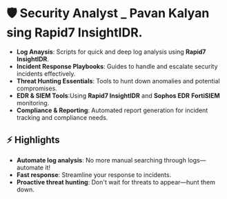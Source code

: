 

# 🛡️ Security Analyst _ Pavan Kalyan sing **Rapid7 InsightIDR**.

- **Log Anaysis**: Scripts for quick and deep log analysis using **Rapid7 InsightIDR**.
- **Incident Response Playbooks**: Guides to handle and escalate security incidents effectively.
- **Threat Hunting Essentials**: Tools to hunt down anomalies and potential compromises.
- **EDR & SIEM Tools**:Using **Rapid7 InsightIDR** and **Sophos EDR**  **FortiSIEM** monitoring.
- **Compliance & Reporting**: Automated report generation for incident tracking and compliance needs.

## ⚡ Highlights

- **Automate log analysis**: No more manual searching through logs—automate it!
- **Fast response**: Streamline your response to incidents.
- **Proactive threat hunting**: Don't wait for threats to appear—hunt them down.



<!---
rpavankalyan13/rpavankalyan13 is a ✨ special ✨ repository because its `README.md` (this file) appears on your GitHub profile.
You can click the Preview link to take a look at your changes.
--->
